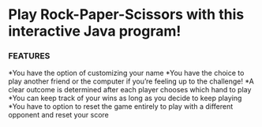 # Play Rock-Paper-Scissors with this interactive Java program! 
### FEATURES 
*You have the option of customizing your name 
*You have the choice to play another friend or the computer if you’re feeling up to the challenge!
*A clear outcome is determined after each player chooses which hand to play 
*You can keep track of your wins as long as you decide to keep playing
*You have to option to reset the game entirely to play with a different opponent and reset your score 
